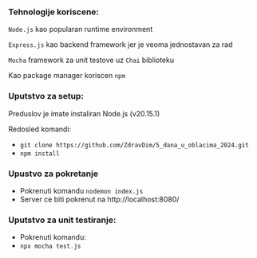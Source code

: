 ### Tehnologije koriscene:

`Node.js` kao popularan runtime environment

`Express.js` kao backend framework jer je veoma jednostavan za rad

`Mocha` framework za unit testove uz `Chai` biblioteku

Kao package manager koriscen `npm`

### Uputstvo za setup:

Preduslov je imate instaliran Node.js (v20.15.1)

Redosled komandi:

-   `git clone https://github.com/ZdravDim/5_dana_u_oblacima_2024.git`
-   `npm install`

### Upustvo za pokretanje

- Pokrenuti komandu `nodemon index.js`
- Server ce biti pokrenut na http://localhost:8080/

### Uputstvo za unit testiranje:

- Pokrenuti komandu:
- `npx mocha test.js`
